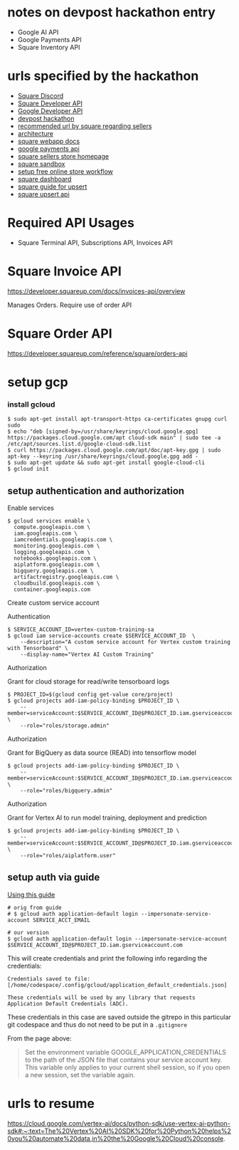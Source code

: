 # notes on devpost hackathon entry

* Google AI API
* Google Payments API
* Square Inventory API

# urls specified by the hackathon

* [Square Discord](https://discord.gg/squaredev)
* [Square Developer API](https://developer.squareup.com/)
* [Google Developer API](https://developers.google.com/focus/ai-development)
* [devpost hackathon](https://square-google-ai.devpost.com/)
* [recommended url by square regarding sellers](https://www.sellercommunity.com/t5/Developer-Discussions/bd-p/developers)
* [architecture](https://jamboard.google.com/d/1JzK6G_0dXeQbO9hn1cRglIOKM3M9DumtcLcAYPRXDjI/edit?usp=sharing)
* [square webapp docs](https://developer.squareup.com/docs/app-marketplace)
* [google payments api](https://developers.google.com/pay/api/web/overview)
* [square sellers store homepage](https://squareup.com/dashboard/sites)
* [square sandbox](https://developer.squareup.com/docs/devtools/sandbox/overview)
* [setup free online store workflow](https://squareup.com/us/en/the-bottom-line/starting-your-business/how-to-start-a-free-online-store)
* [square dashboard](https://square.online/app/home/users/147028449/sites/933423469753632432/dashboard)
* [square guide for upsert](https://developer.squareup.com/docs/catalog-api/build-with-catalog)
* [square upsert api](https://developer.squareup.com/reference/square/catalog-api/upsert-catalog-object)

# Required API Usages

* Square Terminal API, Subscriptions API, Invoices API

# Square Invoice API 

https://developer.squareup.com/docs/invoices-api/overview

Manages Orders.  Require use of order API

# Square Order API

https://developer.squareup.com/reference/square/orders-api


# setup gcp

### install gcloud 

```
$ sudo apt-get install apt-transport-https ca-certificates gnupg curl sudo
$ echo "deb [signed-by=/usr/share/keyrings/cloud.google.gpg] https://packages.cloud.google.com/apt cloud-sdk main" | sudo tee -a /etc/apt/sources.list.d/google-cloud-sdk.list
$ curl https://packages.cloud.google.com/apt/doc/apt-key.gpg | sudo apt-key --keyring /usr/share/keyrings/cloud.google.gpg add -
$ sudo apt-get update && sudo apt-get install google-cloud-cli
$ gcloud init
```

## setup authentication and authorization

Enable services

```
$ gcloud services enable \
  compute.googleapis.com \
  iam.googleapis.com \
  iamcredentials.googleapis.com \
  monitoring.googleapis.com \
  logging.googleapis.com \
  notebooks.googleapis.com \
  aiplatform.googleapis.com \
  bigquery.googleapis.com \
  artifactregistry.googleapis.com \
  cloudbuild.googleapis.com \
  container.googleapis.com
```

Create custom service account

Authentication

```
$ SERVICE_ACCOUNT_ID=vertex-custom-training-sa
$ gcloud iam service-accounts create $SERVICE_ACCOUNT_ID  \
    --description="A custom service account for Vertex custom training with Tensorboard" \
    --display-name="Vertex AI Custom Training"
```
Authorization

Grant for cloud storage for read/write tensorboard logs

```
$ PROJECT_ID=$(gcloud config get-value core/project)
$ gcloud projects add-iam-policy-binding $PROJECT_ID \
    --member=serviceAccount:$SERVICE_ACCOUNT_ID@$PROJECT_ID.iam.gserviceaccount.com \
    --role="roles/storage.admin"
```

Authorization

Grant for BigQuery as data source (READ) into tensorflow model

```
$ gcloud projects add-iam-policy-binding $PROJECT_ID \
    --member=serviceAccount:$SERVICE_ACCOUNT_ID@$PROJECT_ID.iam.gserviceaccount.com \
    --role="roles/bigquery.admin"
```
Authorization

Grant for Vertex AI to run model training, deployment and prediction

```
$ gcloud projects add-iam-policy-binding $PROJECT_ID \
    --member=serviceAccount:$SERVICE_ACCOUNT_ID@$PROJECT_ID.iam.gserviceaccount.com \
    --role="roles/aiplatform.user"
```

## setup auth via guide

[Using this guide](https://cloud.google.com/docs/authentication/provide-credentials-adc#how-to)

```
# orig from guide
# $ gcloud auth application-default login --impersonate-service-account SERVICE_ACCT_EMAIL

# our version
$ gcloud auth application-default login --impersonate-service-account $SERVICE_ACCOUNT_ID@$PROJECT_ID.iam.gserviceaccount.com

```

This will create credentials and print the following info regarding the credentials:

```
Credentials saved to file: [/home/codespace/.config/gcloud/application_default_credentials.json]

These credentials will be used by any library that requests Application Default Credentials (ADC).
```
These credentials in this case are saved outside the gitrepo in this particular git codespace and thus
do not need to be put in a `.gitignore`

From the page above:


> Set the environment variable GOOGLE_APPLICATION_CREDENTIALS to the path of the JSON file that contains your service account key. This variable only applies to your current shell session, so if you open a new session, set the variable again.

# urls to resume

https://cloud.google.com/vertex-ai/docs/python-sdk/use-vertex-ai-python-sdk#:~:text=The%20Vertex%20AI%20SDK%20for%20Python%20helps%20you%20automate%20data,in%20the%20Google%20Cloud%20console.

